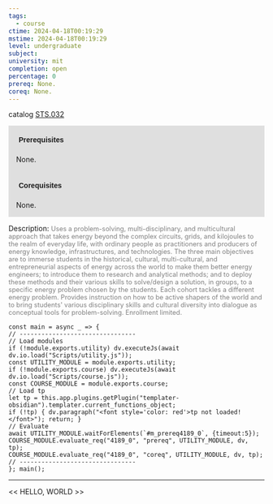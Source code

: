 ```yaml
---
tags:
  - course
ctime: 2024-04-18T00:19:29
mstime: 2024-04-18T00:19:29
level: undergraduate
subject: 
university: mit
completion: open
percentage: 0
prereq: None.
coreq: None.
---
```


catalog [STS.032](http://student.mit.edu/catalog/mSTSa.html#STS.032)

<span style="display: block; padding: 15px; background-color: rgb(100, 100, 100, 0.2);"><font id="m_prereq4189_0" style="display: block; font-family: Arial, sans-serif; font-weight: bold; padding: 5px">Prerequisites</font><br><span id="prereq4189_0">None.</span></span>
<span style="display: block; padding: 15px; background-color: rgb(100, 100, 100, 0.2);"><font id="m_coreq4189_0" style="display: block; font-family: Arial, sans-serif; font-weight: bold; padding: 5px">Corequisites</font><br><span id="coreq4189_0">None.</span></span>

<font style="">Description:</font>
<font style="color: grey; font-size: 0.8rem;">Uses a problem-solving, multi-disciplinary, and multicultural approach that takes energy beyond the complex circuits, grids, and kilojoules to the realm of everyday life, with ordinary people as practitioners and producers of energy knowledge, infrastructures, and technologies. The three main objectives are to immerse students in the historical, cultural, multi-cultural, and entrepreneurial aspects of energy across the world to make them better energy engineers; to introduce them to research and analytical methods; and to deploy these methods and their various skills to solve/design a solution, in groups, to a specific energy problem chosen by the students. Each cohort tackles a different energy problem. Provides instruction on how to be active shapers of the world and to bring students' various disciplinary skills and cultural diversity into dialogue as conceptual tools for problem-solving. Enrollment limited.</font>

```dataviewjs
const main = async _ => {
// --------------------------------
// Load modules
if (!module.exports.utility) dv.executeJs(await dv.io.load("Scripts/utility.js"));
const UTILITY_MODULE = module.exports.utility;
if (!module.exports.course) dv.executeJs(await dv.io.load("Scripts/course.js"));
const COURSE_MODULE = module.exports.course;
// Load tp
let tp = this.app.plugins.getPlugin("templater-obsidian").templater.current_functions_object;
if (!tp) { dv.paragraph("<font style='color: red'>tp not loaded!</font>"); return; }
// Evaluate
await UTILITY_MODULE.waitForElements(`#m_prereq4189_0`, {timeout:5});
COURSE_MODULE.evaluate_req("4189_0", "prereq", UTILITY_MODULE, dv, tp);
COURSE_MODULE.evaluate_req("4189_0", "coreq", UTILITY_MODULE, dv, tp);
// --------------------------------
}; main();
```

---

<< HELLO, WORLD >>
